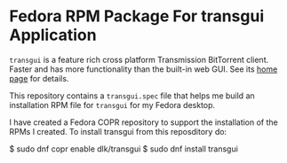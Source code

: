# Fedora RPM Package For transgui Application

`transgui` is a feature rich cross platform Transmission BitTorrent
client. Faster and has more functionality than the built-in web GUI.
See its [home page](https://github.com/transmission-remote-gui/transgui)
for details.

This repository contains a `transgui.spec` file that helps me build
an installation RPM file for `transgui` for my Fedora desktop.

I have created a Fedora COPR repository to support the installation of
the RPMs I created.  To install transgui from this reposditory do:

  $ sudo dnf copr enable dlk/transgui
  $ sudo dnf install transgui
